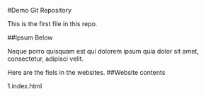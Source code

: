 #Demo Git Repository

This is the first file in this repo.

##Ipsum Below

Neque porro quisquam est qui dolorem ipsum quia dolor sit amet, consectetur, adipisci velit.

Here are the fiels in the websites.
##Website contents

1.index.html